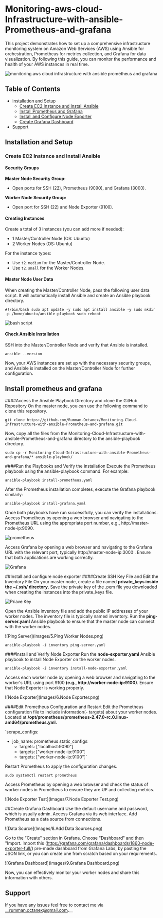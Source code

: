 # Monitoring-aws-cloud-Infrastructure-with-ansible-Prometheus-and-grafana
This project demonstrates how to set up a comprehensive infrastructure monitoring system on Amazon Web Services (AWS) using Ansible for orchestration, Prometheus for metrics collection, and Grafana for data visualization. By following this guide, you can monitor the performance and health of your AWS instances in real time.

![monitoring aws cloud infrastructure with ansible prometheus and grafana](Images/Cloud%20Infa%20Monitoring%20.gif)

## Table of Contents

- [Installation and Setup](#installation-and-setup)
  - [Create EC2 Instance and Install Ansible](#create-ec2-instance-and-install-ansible)
  - [Install Prometheus and Grafana](#install-prometheus-and-grafana)
  - [Install and Configure Node Exporter](#install-and-configure-node-exporter)
  - [Create Grafana Dashboard](#create-grafana-dashboard)
- [Support](#support)

## Installation and Setup

### Create EC2 Instance and Install Ansible

#### Security Groups

**Master Node Security Group:**
- Open ports for SSH (22), Prometheus (9090), and Grafana (3000).

**Worker Node Security Group:**
- Open port for SSH (22) and Node Exporter (9100).

#### Creating Instances

Create a total of 3 instances (you can add more if needed):
- 1 Master/Controller Node (OS: Ubuntu)
- 2 Worker Nodes (OS: Ubuntu)

For the instance types:
- Use `t2.medium` for the Master/Controller Node.
- Use `t2.small` for the Worker Nodes.

#### Master Node User Data

When creating the Master/Controller Node, pass the following user data script. It will automatically install Ansible and create an Ansible playbook directory.

`#!/bin/bash
sudo apt update -y
sudo apt install ansible -y
sudo mkdir -p /home/ubuntu/ansible-playbook
sudo reboot`

![bash script](Images/1.User%20Data.png)

#### Check Ansible Installation
SSH into the Master/Controller Node and verify that Ansible is installed.

`ansible --version` 

Now, your AWS instances are set up with the necessary security groups, and Ansible is installed on the Master/Controller Node for further configuration.

## Install prometheus and grafana
####Access the Ansible Playbook Directory and clone the GitHub Repository 
On the master node, you can use the following command to clone this repository.

`git clone ﻿https://github.com/Rumman-Octanex/Monitoring-Cloud-Infrastructure-with-ansible-Prometheus-and-grafana.git `

Now, copy all the files from the Monitoring-Cloud-Infrastructure-with-ansible-Prometheus-and-grafana directory to the ansible-playbook directory.

`sudo cp -r Monitoring-Cloud-Infrastructure-with-ansible-Prometheus-and-grafana/* ansible-playbook/`

####Run the Playbooks and Verify the installation
Execute the Prometheus playbook using the ansible-playbook command. For example:

`ansible-playbook install-prometheus.yaml`

After the Prometheus installation completes, execute the Grafana playbook similarly:

`ansible-playbook install-grafana.yaml`

Once both playbooks have run successfully, you can verify the installations. Access Prometheus by opening a web browser and navigating to the Prometheus URL using the appropriate port number, e.g., http://master-node-ip:9090.

![prometheus](Images/2.Prometheus.png)

Access Grafana by opening a web browser and navigating to the Grafana URL with the relevant port, typically http://master-node-ip:3000 . Ensure that both applications are working correctly.

![Grafana](Images/3.Grafana.png)

##Install and configure node exporter
####Create SSH Key File and Edit the Inventory File
On your master node, create a file named __private_keys inside the ~/.ssh/  directory__. Save the private key of the .pem file you downloaded when creating the instances into the private_keys file.

![Priave Key](Images/4.Private_keys.png)

Open the Ansible inventory file and add the public IP addresses of your worker nodes. The inventory file is typically named inventory. Run the __ping-server.yaml__ Ansible playbook to ensure that the master node can connect with the worker nodes.

![Ping Server](Images/5.Ping Worker Nodes.png)

`ansible-playbook -i inventory ping-server.yaml`

####Install and Verify Node Exporter
Run the __node-exporter.yaml__ Ansible playbook to install Node Exporter on the worker nodes.

`ansible-playbook -i inventory install-node-exporter.yaml`

Access each worker node by opening a web browser and navigating to the worker's URL using port 9100 __(e.g., http://worker-node-ip:9100)__. Ensure that Node Exporter is working properly.

![Node Exporter](Images/6.Node Exporter.png)

####Edit Prometheus Configuration and Restart
Edit the Prometheus configuration file to include information(- targets) about your worker nodes. Located at __/opt/prometheus/prometheus-2.47.0-rc.0.linux-amd64/prometheus.yml.__

`scrape_configs:
- job_name: prometheus
  static_configs:
    - targets: ["localhost:9090"]
    - targets: ["worker-node-ip:9100"]
    - targets: ["worker-node-ip:9100"]`

Restart Prometheus to apply the configuration changes.

`sudo systemctl restart prometheus`

Access Prometheus by opening a web browser and check the status of worker nodes in Prometheus to ensure they are UP and collecting metrics.

![Node Exporter Test](Images/7.Node Exporter Test.png)

##Create Grafana Dashboard
Use the default username and password, which is usually admin. Access Grafana via its web interface. Add Prometheus as a data source from connections.

![Data Source](Images/8.Add Data Sources.png)

Go to the "Create" section in Grafana. Choose "Dashboard" and then "Import. Import this (https://grafana.com/grafana/dashboards/1860-node-exporter-full/) pre-made dashboard from Grafana Labs, by pasting the JSON link, or you can create one from scratch based on your requirements.

![Grafana Dashboard](Images/9.Grafana Dashboard.png)

Now, you can effectively monitor your worker nodes and share this information with others.

## Support
If you have any issues feel free to contact me via ﻿__rumman.octanex@gmail.com.__




































